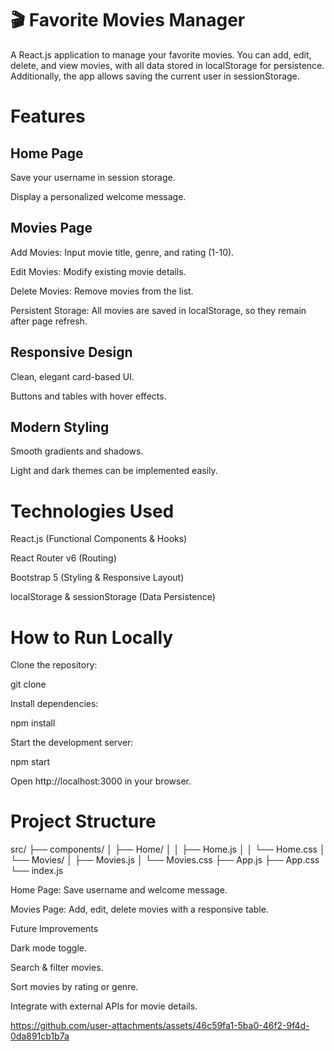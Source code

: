 # 🎬 Favorite Movies Manager

A React.js application to manage your favorite movies. You can add, edit, delete, and view movies, with all data stored in localStorage for persistence. Additionally, the app allows saving the current user in sessionStorage.

# Features

## Home Page

Save your username in session storage.

Display a personalized welcome message.

## Movies Page

Add Movies: Input movie title, genre, and rating (1-10).

Edit Movies: Modify existing movie details.

Delete Movies: Remove movies from the list.

Persistent Storage: All movies are saved in localStorage, so they remain after page refresh.

## Responsive Design

Clean, elegant card-based UI.

Buttons and tables with hover effects.

## Modern Styling

Smooth gradients and shadows.

Light and dark themes can be implemented easily.

# Technologies Used

React.js (Functional Components & Hooks)

React Router v6 (Routing)

Bootstrap 5 (Styling & Responsive Layout)

localStorage & sessionStorage (Data Persistence)

# How to Run Locally

Clone the repository:

git clone <your-repo-url>


Install dependencies:

npm install


Start the development server:

npm start


Open http://localhost:3000
 in your browser.

# Project Structure
src/
├── components/
│   ├── Home/
│   │   ├── Home.js
│   │   └── Home.css
│   └── Movies/
│       ├── Movies.js
│       └── Movies.css
├── App.js
├── App.css
└── index.js


Home Page: Save username and welcome message.

Movies Page: Add, edit, delete movies with a responsive table.

Future Improvements

Dark mode toggle.

Search & filter movies.

Sort movies by rating or genre.

Integrate with external APIs for movie details.



https://github.com/user-attachments/assets/46c59fa1-5ba0-46f2-9f4d-0da891cb1b7a


